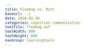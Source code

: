 ```yaml
---
title: Fleabag vs. Mutt
baseurl: ../
date: 2016-02-20
categories: cognition communication
toolFile: fleabag.swf
toolWidth: 800
toolHeight: 600
navGroup: learningtools
---
```

